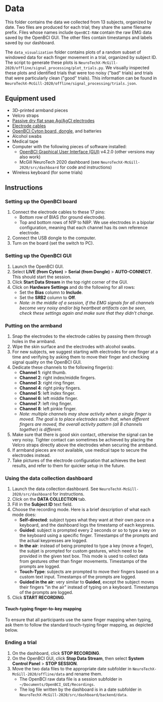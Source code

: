 # Data

This folder contains the data we collected from 13 subjects, organized by date.
Two files are produced for each trial; they share the same filename prefix. 
Files whose names include `OpenBCI-RAW` contain the raw EMG data saved by the OpenBCI GUI.
The other files contain timestamps and labels saved by our dashboard.

The `data_visualization` folder contains plots of a random subset of windowed data for each finger movement in a trial,
organized by subject ID. The script to generate these plots is `NeuroTechX-McGill-2020/offline/signal_processing/plot_trials.py`.
We visually inspected these plots and identified trials that were too noisy ("bad" trials) and trials that were particularly clean ("good" trials).
This information can be found in `NeuroTechX-McGill-2020/offline/signal_processing/trials.json`.

## Equipment used
* 3D-printed armband pieces
* Velcro straps
* [Passive dry flat snap Ag/AgCl electrodes](https://www.fri-fl-shop.com/product/disposable-reusable-flat-snap-eegecg-electrode-tde-202/)
* [Electrode cables](https://shop.openbci.com/products/emg-ecg-snap-electrode-cables?variant=32372786958)
* [OpenBCI Cyton board, dongle](https://shop.openbci.com/products/cyton-biosensing-board-8-channel?variant=38958638542), and batteries
* Alcohol swabs
* Medical tape
* Computer with the following pieces of software installed:
  * [OpenBCI Graphical User Interface (GUI)](https://openbci.com/index.php/downloads) v4.2.0 (other versions may also work)
  * McGill NeuroTech 2020 dashboard (see `NeuroTechX-McGill-2020/src/dashboard` for code and instructions)
* Wireless keyboard (for some trials)

## Instructions

### Setting up the OpenBCI board

<!-- IMAGE -->

1. Connect the electrode cables to these 17 pins:
   * Bottom row of BIAS (for ground electrode).
   * Top and bottom rows of N1P to N8P.
     We use electrodes in a bipolar configuration, meaning that each channel has its own reference electrode.
2. Connect the USB dongle to the computer.
3. Turn on the board (set the switch to PC).

### Setting up the OpenBCI GUI

<!-- IMAGE -->

1. Launch the OpenBCI GUI.
2. Select **LIVE (from Cyton)** > **Serial (from Dongle)** > **AUTO-CONNECT**. This should start the session.
3. Click **Start Data Stream** in the top right corner of the GUI.
4. Click on **Hardware Settings** and do the following for all rows:
    * Set the **Bias** column to **Include**.
    * Set the **SRB2** column to **Off**.
    * *Note: in the middle of a session, if the EMG signals for all channels become very noisy and/or big heartbeat artifacts can be seen,
      check these settings again and make sure that they didn't change.*

### Putting on the armband

<!-- IMAGES -->

1. Snap the electrodes to the electrode cables by passing them through holes in the armband.
2. Wipe the skin surface and the electrodes with alcohol swabs.
3. For new subjects, we suggest starting with electrodes for one finger at a time and 
   verifying by asking them to move their finger and checking signal quality on the OpenBCI GUI.
4. Dedicate these channels to the following finger(s):
   * **Channel 1**: right thumb.
   * **Channel 2**: right index/middle fingers.
   * **Channel 3**: right ring finger.
   * **Channel 4**: right pinky fingers.
   * **Channel 5**: left index finger.
   * **Channel 6**: left middle finger.
   * **Channel 7**: left ring finger.
   * **Channel 8**: left pinkie finger.
   * *Note: multiple channels may show activity when a single finger is moved. 
      The goal is to place electrodes such that, when different fingers are moved, the overall
      activity pattern (all 8 channels together) is different.*
5. Make sure that there is good skin contact, otherwise the signal can be very noisy.
   Tighter contact can sometimes be achieved by placing the Velcro straps directly above the electrodes when securing the armband.
6. If armband pieces are not available, use medical tape to secure the electrodes instead.
7. Take pictures of the electrode configuration that achieves the best results, and refer to them for quicker setup in the future.

### Using the data collection dashboard

<!-- IMAGE -->

1. Launch the data collection dashboard. See `NeuroTechX-McGill-2020/src/dashboard` for instructions.
2. Click on the **DATA COLLECTION** tab.
3. Fill in the **Subject ID** text field.
4. Choose the recording mode. Here is a brief description of what each mode does:
    * **Self-directed**: subject types what they want at their own pace on a keyboard, and the dashboard logs the timestamp of each keypress.
    * **Guided**: subject is prompted every 2 seconds or so to type a key on the keyboard using a specific finger.
      Timestamps of the prompts and the actual keypresses are logged.
    * **In the air**: instead of being prompted to type a key (move a finger), the subjet is prompted for custom gestures, 
      which need to be provided in the given text box. This mode is used to collect data from gestures other than finger movements. 
      Timestamps of the prompts are logged.
    * **Touch-Type**: subjects are prompted to move their fingers based on a custom text input. Timestamps of the prompts are logged.
    * **Guided in the air**: very similar to **Guided**, except the subject moves their fingers "in the air" instead of typing on a keyboard.
      Timestamps of the prompts are logged.
5. Click **START RECORDING**.

#### Touch-typing finger-to-key mapping
To ensure that all participants use the same finger mapping when typing,
ask them to follow the standard touch-typing finger mapping, as depicted below.

<!-- IMAGE -->

### Ending a trial
1. On the dashboard, click **STOP RECORDING**.
2. On the OpenBCI GUI, click **Stop Data Stream**, then select **System Control Panel** > **STOP SESSION**.
3. Move the two data files to the appropriate date subfolder in `NeuroTechX-McGill-2020/offline/data` and rename them.
    * The OpenBCI raw data file is a session subfolder in `~/Documents/OpenBCI_GUI/Recordings`.
    * The log file written by the dashboard is in a date subfolder in `NeuroTechX-McGill-2020/src/dashboard/backend/data`.
